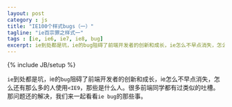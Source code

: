```yaml
---
layout: post
category : js
title: "IE100个样式bugs（一）"
tagline: "ie百宗罪之样式一"
tags : [ie, ie6, ie7, ie8, bug]
excerpt: ie到处都是坑，ie的bug阻碍了前端开发者的创新和成长，ie怎么不早点消失，怎么还有那么多的人使用<IE9，那些是什么人。很多前端同学都有过类似的吐槽。那问题还的解决，我们来一起看看ie bug的那些事。
---
```

{% include JB/setup %}

`ie`到处都是坑，ie的`bug`阻碍了前端开发者的创新和成长，ie怎么不早点消失，怎么还有那么多的人使用`<IE9`，那些是什么人。很多前端同学都有过类似的吐槽。那问题还的解决，我们来一起看看`ie bug`的那些事。